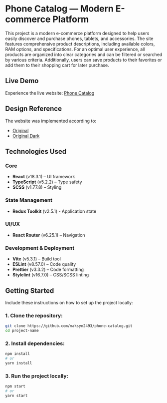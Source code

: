 # Phone Catalog — Modern E-commerce Platform

This project is a modern e-commerce platform designed to help users easily discover and purchase phones, tablets, and accessories. The site features comprehensive product descriptions, including available colors, RAM options, and specifications. For an optimal user experience, all products are organized into clear categories and can be filtered or searched by various criteria. Additionally, users can save products to their favorites or add them to their shopping cart for later purchase.

## Live Demo

Experience the live website: [Phone Catalog](https://maksym-korchynskyi.github.io/phone-catalog/)

## Design Reference

The website was implemented according to:

- [Original](<https://www.figma.com/file/T5ttF21UnT6RRmCQQaZc6L/Phone-catalog-(V2)-Original>)
- [Original Dark](<https://www.figma.com/file/BUusqCIMAWALqfBahnyIiH/Phone-catalog-(V2)-Original-Dark>)

## Technologies Used

### Core

- **React** (v18.3.1) – UI framework
- **TypeScript** (v5.2.2) – Type safety
- **SCSS** (v1.77.8) – Styling

### State Management

- **Redux Toolkit** (v2.5.1) - Application state

### UI/UX

- **React Router** (v6.25.1) – Navigation

### Development & Deployment

- **Vite** (v5.3.1) – Build tool
- **ESLint** (v8.57.0) – Code quality
- **Prettier** (v3.3.2) – Code formatting
- **Stylelint** (v16.7.0) – CSS/SCSS linting

## Getting Started

Include these instructions on how to set up the project locally:

### 1. Clone the repository:

```bash
git clone https://github.com/maksym2493/phone-catalog.git
cd project-name
```

### 2. Install dependencies:

```bash
npm install
# or
yarn install
```

### 3. Run the project locally:

```bash
npm start
# or
yarn start
```
